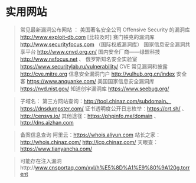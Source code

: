# 																				实用网站

> 常见最新漏洞公布网站 ：
> 	美国著名安全公司 Offensive Security 的漏洞库 http://www.exploit-db.com [比较及时]
> 	赛门铁克的漏洞库 http://www.securityfocus.com （国际权威漏洞库）
> 	国家信息安全漏洞共享平台 http://www.cnvd.org.cn/
> 	国内安全厂商——绿盟科技 http://www.nsfocus.net 、
> 	俄罗斯知名安全实验室 https://www.securitylab.ru/vulnerability/ 
> 	CVE 常见漏洞和披露 http://cve.mitre.org
> 	信息安全漏洞门户 http://vulhub.org.cn/index
> 	安全客 https://www.anquanke.com/
> 	美国国家信息安全漏洞库 https://nvd.nist.gov/
> 	知道创宇漏洞库 https://www.seebug.org/

> 子域名：	第三方网站查询：http://tool.chinaz.com/subdomain、https://dnsdumpster.com/
> 					证书透明度公开日志枚举：https://crt.sh/ 、http://censys.io/
> 					其他途径：https://phpinfo.me/domain 、http://dns.aizhan.com

> 备案信息查询	 阿里云：https://whois.aliyun.com
> 							站长之家：http://whois.chinaz.com/        http://icp.chinaz.com/
> 							天眼查：https://www.tianyancha.com/

> 可能存在注入漏洞http://www.cnsportaq.com/xvl/h%E5%8D%A1%E9%80%9A120g.torrent
>

